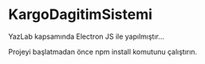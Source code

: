 # KargoDagitimSistemi
YazLab kapsamında Electron JS ile yapılmıştır...

Projeyi başlatmadan önce npm install komutunu çalıştırın.
